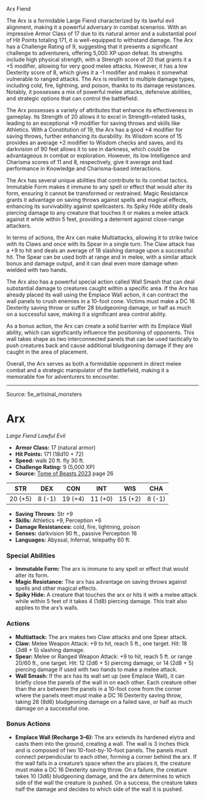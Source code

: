 <MonsterName/>Arx</MonsterName>
<CreatureType/>Fiend</CreatureType>

<summary>The Arx is a formidable Large Fiend characterized by its lawful evil alignment, making it a powerful adversary in combat scenarios. With an impressive Armor Class of 17 due to its natural armor and a substantial pool of Hit Points totaling 171, it is well-equipped to withstand damage. The Arx has a Challenge Rating of 9, suggesting that it presents a significant challenge to adventurers, offering 5,000 XP upon defeat. Its strengths include high physical strength, with a Strength score of 20 that grants it a +5 modifier, allowing for very good melee attacks. However, it has a low Dexterity score of 8, which gives it a -1 modifier and makes it somewhat vulnerable to ranged attacks. The Arx is resilient to multiple damage types, including cold, fire, lightning, and poison, thanks to its damage resistances. Notably, it possesses a mix of powerful melee attacks, defensive abilities, and strategic options that can control the battlefield.</summary>

<detail>

The Arx possesses a variety of attributes that enhance its effectiveness in gameplay. Its Strength of 20 allows it to excel in Strength-related tasks, leading to an exceptional +9 modifier for saving throws and skills like Athletics. With a Constitution of 19, the Arx has a good +4 modifier for saving throws, further enhancing its durability. Its Wisdom score of 15 provides an average +2 modifier to Wisdom checks and saves, and its darkvision of 90 feet allows it to see in darkness, which could be advantageous in combat or exploration. However, its low Intelligence and Charisma scores of 11 and 8, respectively, give it average and bad performance in Knowledge and Charisma-based interactions.

The Arx has several unique abilities that contribute to its combat tactics. Immutable Form makes it immune to any spell or effect that would alter its form, ensuring it cannot be transformed or restrained. Magic Resistance grants it advantage on saving throws against spells and magical effects, enhancing its survivability against spellcasters. Its Spiky Hide ability deals piercing damage to any creature that touches it or makes a melee attack against it while within 5 feet, providing a deterrent against close-range attackers.

In terms of actions, the Arx can make Multiattacks, allowing it to strike twice with its Claws and once with its Spear in a single turn. The Claw attack has a +9 to hit and deals an average of 18 slashing damage upon a successful hit. The Spear can be used both at range and in melee, with a similar attack bonus and damage output, and it can deal even more damage when wielded with two hands.

The Arx also has a powerful special action called Wall Smash that can deal substantial damage to creatures caught within a specific area. If the Arx has already placed its wall using the Emplace Wall action, it can contract the wall panels to crush enemies in a 10-foot cone. Victims must make a DC 16 Dexterity saving throw or suffer 28 bludgeoning damage, or half as much on a successful save, making it a significant area control ability.

As a bonus action, the Arx can create a solid barrier with its Emplace Wall ability, which can significantly influence the positioning of opponents. This wall takes shape as two interconnected panels that can be used tactically to push creatures back and cause additional bludgeoning damage if they are caught in the area of placement. 

Overall, the Arx serves as both a formidable opponent in direct melee combat and a strategic manipulator of the battlefield, making it a memorable foe for adventurers to encounter.</detail>



---

Source: 5e_artisinal_monsters

# Arx

*Large* *Fiend* *Lawful Evil*

- **Armor Class:** 17 (natural armor)
- **Hit Points:** 171 (18d10 + 72)
- **Speed:** walk 20 ft. fly 30 ft.
- **Challenge Rating:** 9 (5,000 XP)
- **Source:** [Tome of Beasts 2023](https://koboldpress.com/kpstore/product/tome-of-beasts-1-2023-edition/) page 26

| STR | DEX | CON | INT | WIS | CHA |
| --- | --- | --- | --- | --- | --- |
| 20 (+5) | 8 (-1) | 19 (+4) | 11 (+0) | 15 (+2) | 8 (-1) |

- **Saving Throws**: Str +9
- **Skills:** Athletics +9, Perception +6
- **Damage Resistances:** cold, fire, lightning, poison
- **Senses:** darkvision 90 ft., passive Perception 16
- **Languages:** Abyssal, Infernal, telepathy 60 ft.

### Special Abilities

- **Immutable Form:** The arx is immune to any spell or effect that would alter its form.
- **Magic Resistance:** The arx has advantage on saving throws against spells and other magical effects.
- **Spiky Hide:** A creature that touches the arx or hits it with a melee attack while within 5 feet of it takes 4 (1d8) piercing damage. This trait also applies to the arx’s walls.

### Actions

- **Multiattack:** The arx makes two Claw attacks and one Spear attack.
- **Claw:** Melee Weapon Attack: +9 to hit, reach 5 ft., one target. Hit: 18 (3d8 + 5) slashing damage.
- **Spear:** Melee or Ranged Weapon Attack: +9 to hit, reach 5 ft. or range 20/60 ft., one target. Hit: 12 (2d6 + 5) piercing damage, or 14 (2d8 + 5) piercing damage if used with two hands to make a melee attack.
- **Wall Smash:** If the arx has its wall set up (see Emplace Wall), it can briefly close the panels of the wall in on each other. Each creature other than the arx between the panels in a 10-foot cone from the corner where the panels meet must make a DC 16 Dexterity saving throw, taking 28 (8d6) bludgeoning damage on a failed save, or half as much damage on a successful one.

### Bonus Actions

- **Emplace Wall (Recharge 3–6):** The arx extends its hardened elytra and casts them into the ground, creating a wall. The wall is 3 inches thick and is composed of two 10-foot-by-10-foot panels. The panels must connect perpendicular to each other, forming a corner behind the arx. If the wall falls in a creature’s space when the arx places it, the creature must make a DC 16 Dexterity saving throw. On a failure, the creature takes 10 (3d6) bludgeoning damage, and the arx determines to which side of the wall the creature is pushed. On a success, the creature takes half the damage and decides to which side of the wall it is pushed.


